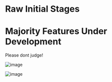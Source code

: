 # Raw Initial Stages
# Majority Features Under Development
Please dont judge!


![image](https://github.com/Aditya-y9/LLVisualizer/assets/122613756/b6939db5-c2f0-4ee2-80b9-2380abf63687)




![image](https://github.com/Aditya-y9/LLVisualizer/assets/122613756/6ddf6d48-dbc3-44b3-abc5-8ec2aaf4692a)
